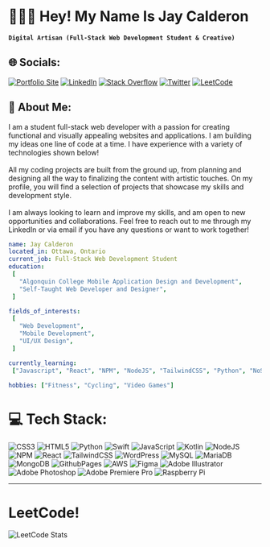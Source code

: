 # 👨🏽‍💻 Hey! My Name Is Jay Calderon

**`Digital Artisan (Full-Stack Web Development Student & Creative)`**

## 🌐 Socials:
[![Portfolio Site](https://img.shields.io/badge/website-000000?logo=About.me&logoColor=white)](https://jaycalderon.com)
[![LinkedIn](https://img.shields.io/badge/LinkedIn-%230077B5.svg?logo=linkedin&logoColor=white)](https://linkedin.com/in/jaycalderone) 
[![Stack Overflow](https://img.shields.io/badge/-Stackoverflow-FE7A16?logo=stack-overflow&logoColor=white)](https://stackoverflow.com/users/18562756) 
[![Twitter](https://img.shields.io/badge/Twitter-%231DA1F2.svg?logo=Twitter&logoColor=white)](https://twitter.com/jaycaldev)
[![LeetCode](https://img.shields.io/badge/-LeetCode-FFA116?logo=LeetCode&logoColor=black)](https://leetcode.com/Jay-Calderon) 

## 💫 About Me:
I am a student full-stack web developer with a passion for creating functional and visually appealing websites and applications. I am building my ideas one line of code at a time. I have experience with a variety of technologies shown below!
<br><br>
All my coding projects are built from the ground up, from planning and designing all the way to finalizing the content with artistic touches. On my profile, you will find a selection of projects that showcase my skills and development style.
<br><br>
I am always looking to learn and improve my skills, and am open to new opportunities and collaborations. Feel free to reach out to me through my LinkedIn or via email if you have any questions or want to work together!
   
 ```yaml
name: Jay Calderon
located_in: Ottawa, Ontario
current_job: Full-Stack Web Development Student
education:
  [
    "Algonquin College Mobile Application Design and Development",
    "Self-Taught Web Developer and Designer",
  ]

fields_of_interests:
  [
    "Web Development",
    "Mobile Development",
    "UI/UX Design",
  ]

currently_learning:
  ["Javascript", "React", "NPM", "NodeJS", "TailwindCSS", "Python", "NoSQL", "Figma"]

hobbies: ["Fitness", "Cycling", "Video Games"]
```

# 💻 Tech Stack:
![CSS3](https://img.shields.io/badge/css3-%231572B6.svg?style=for-the-badge&logo=css3&logoColor=white) 
![HTML5](https://img.shields.io/badge/html5-%23E34F26.svg?style=for-the-badge&logo=html5&logoColor=white) 
![Python](https://img.shields.io/badge/python-3670A0?style=for-the-badge&logo=python&logoColor=ffdd54) 
![Swift](https://img.shields.io/badge/swift-F54A2A?style=for-the-badge&logo=swift&logoColor=white) 
![JavaScript](https://img.shields.io/badge/javascript-%23323330.svg?style=for-the-badge&logo=javascript&logoColor=%23F7DF1E) 
![Kotlin](https://img.shields.io/badge/kotlin-%237F52FF.svg?style=for-the-badge&logo=kotlin&logoColor=white) 
![NodeJS](https://img.shields.io/badge/node.js-6DA55F?style=for-the-badge&logo=node.js&logoColor=white) 
![NPM](https://img.shields.io/badge/NPM-%23CB3837.svg?style=for-the-badge&logo=npm&logoColor=white) 
![React](https://img.shields.io/badge/react-%2320232a.svg?style=for-the-badge&logo=react&logoColor=%2361DAFB) 
![TailwindCSS](https://img.shields.io/badge/tailwindcss-%2338B2AC.svg?style=for-the-badge&logo=tailwind-css&logoColor=white) 
![WordPress](https://img.shields.io/badge/WordPress-%23117AC9.svg?style=for-the-badge&logo=WordPress&logoColor=white) 
![MySQL](https://img.shields.io/badge/mysql-%2300000f.svg?style=for-the-badge&logo=mysql&logoColor=white) 
![MariaDB](https://img.shields.io/badge/MariaDB-003545?style=for-the-badge&logo=mariadb&logoColor=white) 
![MongoDB](https://img.shields.io/badge/MongoDB-%234ea94b.svg?style=for-the-badge&logo=mongodb&logoColor=white) 
![GithubPages](https://img.shields.io/badge/github%20pages-121013?style=for-the-badge&logo=github&logoColor=white) 
![AWS](https://img.shields.io/badge/AWS-%23FF9900.svg?style=for-the-badge&logo=amazon-aws&logoColor=white) 
![Figma](https://img.shields.io/badge/figma-%23F24E1E.svg?style=for-the-badge&logo=figma&logoColor=white) 
![Adobe Illustrator](https://img.shields.io/badge/adobe%20illustrator-%23FF9A00.svg?style=for-the-badge&logo=adobe%20illustrator&logoColor=white) 
![Adobe Photoshop](https://img.shields.io/badge/adobe%20photoshop-%2331A8FF.svg?style=for-the-badge&logo=adobe%20photoshop&logoColor=white) 
![Adobe Premiere Pro](https://img.shields.io/badge/Adobe%20Premiere%20Pro-9999FF.svg?style=for-the-badge&logo=Adobe%20Premiere%20Pro&logoColor=white) 
![Raspberry Pi](https://img.shields.io/badge/-RaspberryPi-C51A4A?style=for-the-badge&logo=Raspberry-Pi)

---
# LeetCode!

![LeetCode Stats](https://leetcode.card.workers.dev/Jay-Calderon?theme=dark&font=source_code_pro&extension=null)

